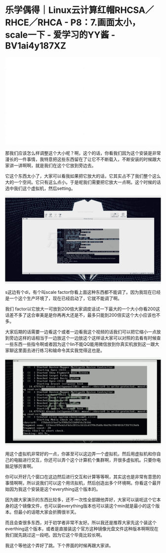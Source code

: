 # 乐学偶得｜Linux云计算红帽RHCSA／RHCE／RHCA - P8：7.画面太小，scale一下 - 爱学习的YY酱 - BV1ai4y187XZ

![](img/1868d21d4ea7862a4209f092953ae6a5_0.png)

那我们应该怎么样调整这个大小呢？啊，这个的话，你看我们因为这个安装是非常漫长的一件事情，我特意把这些东西留在了让它不不断载入，不断安装的时候跟大家讲一讲啊啊，就是我们在这个它放到旁边去。

它这个东西太小了，大家可以看我如果把它放大的话，它其实占不了我们整个这么大的一个空间。它只有这么点小。于是呢我们需要把它放大一点啊。这个时候的话选中我们这个虚拟机，然后setting。



![](img/1868d21d4ea7862a4209f092953ae6a5_2.png)

s这边有个di，有个叫scale factor你看上面这种东西都不能调了。因为我现在已经是一个这个生产环境了，现在已经启动了，它就不能调了啊。

我们 factor以它放大一可放到200倍大家调皮话试一下最大的一个大小你看200这话差不多了这合审美是是你再再大还是不，最多只能到200倍实这个大小应该也不多。

大家后期的话需要一边看这个或者一边看我这个视频的话我们可以把它缩小一点放到旁边这样的话相当于一边放这个一边放这个这样话大家可以对照的去看有时候查一些东西一些指令啊或者因为这个lin不能QQ能用微信放到你真实机放到这一跟大家聊这里面去进行练习和输命令其实我觉得这也是。



![](img/1868d21d4ea7862a4209f092953ae6a5_4.png)

用这个虚拟机非常好的一点，你甚至可以这边弄一个虚拟机，然后用虚拟机和你自己的电脑进行交互，你还可以弄个这个计算机个集群啊，开很多虚拟机。只要你电脑足够厉害啊。

你可以开好几个窗口在这边然后进行交互和计算等等啊，其实这也是非常有意思的事情啊啊，所以说我们可以这个用讯拟机，然后创造出多个环境啊。你看这个最开始因为我这个安装是这个everything这个版本的。

因为跟大家演示的东西比较多，还不一次性全部跟他弄好，大家可以装呃这个它本身的这个镜像文件，也可以装everything版本也可以装这个min就是最小的这个版本。但最小的话嗯大家会折腾很半天。

而且会查很多东西，对于初学者非常不友好。所以我还是推荐大家先这个装这个everthing这个版本，或者是直接装这个官方这种镜像光盘文件这种版本啊啊现在我们就先跳过这一段吧。因为它这个毕竟比较长啊。

我这个等他这个弄好了跳。下个界面的时候再跟大家讲。